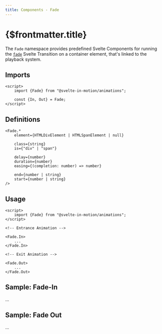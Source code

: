 ```yaml
---
title: Components - Fade
---
```


# {$frontmatter.title}

The `Fade` namespace provides predefined Svelte Components for running the [`fade`](./%5B...3%5Dtransitions-fade.md) Svelte Transition on a container element, that's linked to the playback system.

## Imports

```svelte
<script>
    import {Fade} from "@svelte-in-motion/animations";

    const {In, Out} = Fade;
</script>
```

## Definitions

<!-- prettier-ignore -->
```svelte
<Fade.*
    element={HTMLDivElement | HTMLSpanElement | null}

    class={string}
    is={"div" | "span"}

    delay={number}
    duration={number}
    easing={(completion: number) => number}

    end={number | string}
    start={number | string}
/>
```

## Usage

<!-- prettier-ignore -->
```svelte
<script>
    import {Fade} from "@svelte-in-motion/animations";
</script>

<!-- Entrance Animation -->

<Fade.In>
    ...
</Fade.In>

<!-- Exit Animation -->

<Fade.Out>
    ...
</Fade.Out>
```

## Sample: Fade-In

...

## Sample: Fade Out

...
